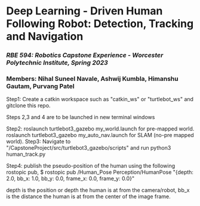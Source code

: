 # Deep Learning - Driven Human Following Robot: Detection, Tracking and Navigation

### *RBE 594: Robotics Capstone Experience - Worcester Polytechnic Institute, Spring 2023*
### Members: Nihal Suneel Navale, Ashwij Kumbla, Himanshu Gautam, Purvang Patel

Step1: Create a catkin workspace such as "catkin_ws" or "turtlebot_ws" and gitclone this repo.

Steps 2,3 and 4 are to be launched in new terminal windows

Step2: roslaunch turtlebot3_gazebo my_world.launch 
       for pre-mapped world.
       roslaunch turtlebot3_gazebo my_auto_nav.launch
       for SLAM (no-pre mapped world). 
Step3: Navigate to "/CapstoneProject/src/turtlebot3_gazebo/scripts"
       and run python3 human_track.py
  
Step4: publish the pseudo-position of the human using the following rostopic pub, $ rostopic pub /Human_Pose Perception/HumanPose "{depth: 2.0, bb_x: 1.0, bb_y: 0.0, frame_x: 0.0, frame_y: 0.0}"

depth is the position or depth the human is at from the camera/robot, bb_x is the distance the human is at from the center of the image frame.
